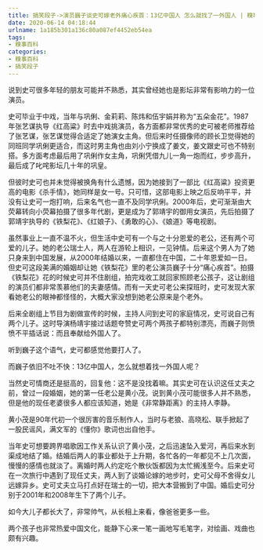 ```yaml
---
title: 搞笑段子->演员巍子谈史可嫁老外痛心疾首：13亿中国人 怎么就找了一外国人 | 糗事百科
date: 2020-06-14 04:18:44
urlname: 1a185b301a136c80a087ef4452eb54ea
tags: 
- 糗事百科
categories:
- 糗事百科
- 搞笑段子
---
```

说到史可很多年轻的朋友可能并不熟悉，其实曾经她也是影坛非常有影响力的一位演员。

史可毕业于中戏，当年与巩俐、金莉莉、陈炜和伍宇娟并称为“五朵金花”。1987年张艺谋执导《红高粱》时去中戏挑演员，各方面都非常优秀的史可被老师推荐给了张艺谋，张艺谋觉得合适定了她演女主角。但后来时任摄像师的顾长卫觉得她的同班同学巩俐更适合，而这时男主角也由刘小宁换成了姜文，姜文跟史可也不特别搭。多方面考虑最后用了巩俐作女主角，巩俐凭借九儿一角一炮而红，步步高升，最后成了叱咤影坛几十年的巩皇。

但彼时史可也并未觉得被换角有什么遗憾，因为她接到了一部比《红高粱》投资更高的电影《杀手情》，她同样是女一号。只可惜，这部电影上映之后反响平平，并没有让史可一炮打响，后来名气也一直不及同学巩俐。2000年后，史可渐渐由大荧幕转向小荧幕拍摄了很多年代剧，更是成为了郭靖宇的御用女演员，先后拍摄了郭靖宇执导的《铁梨花》、《红娘子》、《勇敢的心》、《娘道》等电视剧。

虽然事业上一直不温不火，但生活中史可有一个与之十分恩爱的老公，还有两个可爱的儿子。她的老公瑞士人，两人在游轮上相识，一见钟情。后来这个男人为了她只身来到中国发展，从2000年结婚以来，一直都住在中国，二十年恩爱如一日。但史可这段美满的婚姻却让她《铁梨花》里的老公演员巍子十分“痛心疾首”。拍摄《铁梨花》花的时候史可并不住剧组，拍完戏收工就回家照顾老公孩子，这让剧组的演员们都非常羡慕他们的夫妻感情。而有一天史可老公来探班时，史可发现大家看她老公的眼神都怪怪的，大概大家没想到她老公原来是个老外。

后来全剧组上节目为剧做宣传的时候，主持人问到史可的家庭情况，史可说自己有两个儿子。这时导演杨靖宇接过话题夸赞史可两个两孩子都特别漂亮，而巍子则愤愤不平插话说：而且奉献给外国人了。

听到巍子这个语气，史可都感觉他要打人了。

而巍子依旧不吐不快：13亿中国人，怎么就想着找一外国人呢？

当然史可情商还是挺高的，回复他：这不是没找着嘛。其实史可在认识这任丈夫之前，曾过一段婚姻，她的第一任老公是黄小茂。说到黄小茂可能很多人并不熟悉，但是他的现任老婆很多人都应该知道，她是《非常静距离》的主持人李静。

黄小茂是90年代初一个很厉害的音乐制作人，当时与老狼、高晓松、联手掀起了一股民谣风，满文军的《懂你》歌词也出自他手。

当年史可想要跨界唱歌因工作关系认识了黄小茂，之后迅速坠入爱河，再后来水到渠成地结了婚。结婚后两人的事业都处于上升期，各忙各的一年都见不上几次面，慢慢的感情也就淡了。离婚时两人约定吃个散伙饭都因为太忙搁浅至今。后来史可在一次旅行中遇到了现任丈夫，两人到了谈婚论嫁的地步时，史可父母不舍得女儿远嫁异乡。史可丈夫立马打点好在瑞士的一切，把大本营搬到了中国。婚后史可分别于2001年和2008年生下了两个儿子。

如今大儿子都长大了，非常帅气，从长相上来看，像爸爸更多一些。

两个孩子也非常热爱中国文化，能静下心来一笔一画地写毛笔字，对绘画、戏曲也颇有兴趣。


